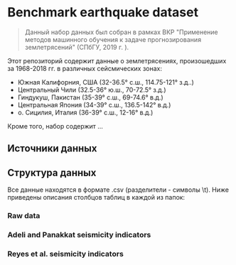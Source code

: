 <h1>Benchmark earthquake dataset</h1>

> Данный набор данных был собран в рамках ВКР "Применение методов машинного обучения к задаче прогнозирования землетрясений" (СПбГУ, 2019 г. ).

Этот репозиторий содержит данные о землетрясениях, произошедших за 1968-2018 гг. в различных сейсмических зонах:
* Южная Калифорния, США (32-36.5° с.ш., 114.75-121° з.д..)
* Центральный Чили (32.5-36° ю.ш., 70-72.5° з.д.)
* Гиндукуш, Пакистан (35-39° с.ш., 69-74.6° в.д.)
* Центральная Япония (34-39° с.ш., 136.5-142° в.д.)
* о. Сицилия, Италия (36-39° с.ш., 12-16° в.д.)

Кроме того, набор содержит ...

<h2>Источники данных</h2>


<h2>Структура данных</h2>
Все данные находятся в формате .csv (разделители - символы \t). Ниже приведены описания столбцов таблиц в каждой из папок:
<h3>Raw data</h3>

<h3>Adeli and Panakkat seismicity indicators</h3>
<h3>Reyes et al. seismicity indicators</h3>


